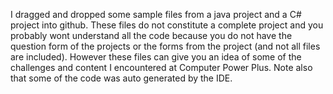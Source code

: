 I dragged and dropped some sample files from a java project and a C# project into github. These files do not constitute a complete project and you probably wont understand all the code because you do not have the question 
form of the projects or the forms from the project (and not all files are included). However these files can give you an idea of some of the challenges and 
content I encountered at Computer Power Plus. Note also that some of the code was auto generated by the IDE.


